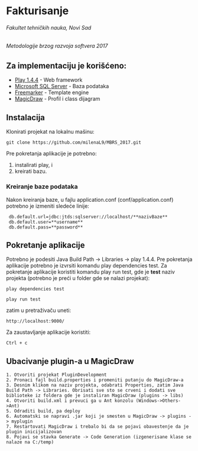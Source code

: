 # Fakturisanje
###### Fakultet tehničkih nauka, Novi Sad
###### Metodologije brzog razvoja softvera 2017

## Za implementaciju je korišćeno:
* [Play 1.4.4](https://www.playframework.com/download) - Web framework
* [Microsoft SQL Server](https://www.microsoft.com/en-gb/sql-server/sql-server-downloads) - Baza podataka
* [Freemarker](https://freemarker.apache.org/index.html) - Template engine
* [MagicDraw](https://www.nomagic.com/products/magicdraw) - Profil i class dijagram

## Instalacija
Klonirati projekat na lokalnu mašinu:
```
git clone https://github.com/milenaL9/MBRS_2017.git
```


Pre pokretanja aplikacije je potrebno:
1. instalirati play, i
2. kreirati bazu.


### Kreiranje baze podataka
Nakon kreiranja baze, u fajlu application.conf (conf/application.conf) potrebno je izmeniti sledeće linije:
```
 db.default.url=jdbc:jtds:sqlserver://localhost/**nazivBaze**
 db.default.user=**username**
 db.default.pass=**password**
 ```

## Pokretanje aplikacije
Potrebno je podesiti Java Build Path -> Libraries -> play 1.4.4. 
Pre pokretanja aplikacije potrebno je izvrsiti komandu play dependencies test.
Za pokretanje aplikacije koristiti komandu play run test, gde je **test** naziv projekta (potrebno je preći u folder gde se nalazi projekat):

```
play dependencies test
```
```
play run test
```

zatim u pretraživaču uneti:
```
http://localhost:9000/
```

Za zaustavljanje aplikacije koristiti:
```
Ctrl + c
```


## Ubacivanje plugin-a u MagicDraw
```
1. Otvoriti projekat PluginDevelopment
2. Pronaci fajl build.properties i promeniti putanju do MagicDraw-a
3. Desnim klikom na naziv projekta, odabrati Properties, zatim Java Build Path -> Libraries. Obrisati sve sto se crveni i dodati sve biblioteke iz foldera gde je instaliran MagicDraw (plugins -> libs)
4. Otvoriti build.xml i prevuci ga u Ant konzolu (Windows->Others->Ant)
5. Odraditi build, pa deploy 
6. Automatski se napravi .jar koji je smesten u MagicDraw -> plugins -> myplugin
7. Restartovati MagicDraw i trebalo bi da se pojavi obavestenje da je plugin inicijalizovan
8. Pojavi se stavka Generate -> Code Generation (izgenerisane klase se nalaze na C:/temp)

```
